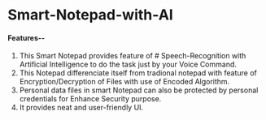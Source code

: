 # Smart-Notepad-with-AI
#### Features--

1. This Smart Notepad provides feature of # Speech-Recognition with Artificial Intelligence to do the task just by your Voice Command.
2. This Notepad differenciate itself from tradional notepad with feature of Encryption/Decryption of Files with use of Encoded Algorithm.
3. Personal data files in smart Notepad can also be protected by personal credentials for Enhance Security purpose.
4. It provides neat and user-friendly UI.
